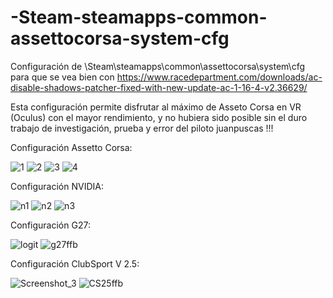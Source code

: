 # -Steam-steamapps-common-assettocorsa-system-cfg
Configuración de \Steam\steamapps\common\assettocorsa\system\cfg para que se vea bien con https://www.racedepartment.com/downloads/ac-disable-shadows-patcher-fixed-with-new-update-ac-1-16-4-v2.36629/

Esta configuración permite disfrutar al máximo de Asseto Corsa en VR (Oculus) con el mayor rendimiento, y no hubiera sido posible sin el duro trabajo de investigación, prueba y error del piloto juanpuscas !!!

Configuración Assetto Corsa:

![1](https://user-images.githubusercontent.com/34553420/111156731-5efa9080-8596-11eb-9b13-ecf8b17ff350.jpg)
![2](https://user-images.githubusercontent.com/34553420/111156732-5f932700-8596-11eb-98f7-7759009d1eec.jpg)
![3](https://user-images.githubusercontent.com/34553420/111156733-5f932700-8596-11eb-835f-72e0efc8d0fb.jpg)
![4](https://user-images.githubusercontent.com/34553420/111156735-602bbd80-8596-11eb-8e27-32e2e8f1af37.jpg)

Configuración NVIDIA:

![n1](https://user-images.githubusercontent.com/34553420/111157026-aed95780-8596-11eb-9bbc-010c1c16c231.png)
![n2](https://user-images.githubusercontent.com/34553420/111157029-aed95780-8596-11eb-929e-e2bceec5f8f6.png)
![n3](https://user-images.githubusercontent.com/34553420/111157030-af71ee00-8596-11eb-9973-95b34e75542c.png)


Configuración G27:

![logit](https://user-images.githubusercontent.com/34553420/111157041-b26cde80-8596-11eb-91c0-b94a43a8249c.png)
![g27ffb](https://user-images.githubusercontent.com/34553420/111156924-8f422f00-8596-11eb-8bcc-6308b8ca951b.png)


Configuración ClubSport V 2.5:

![Screenshot_3](https://user-images.githubusercontent.com/34553420/111157237-f364f300-8596-11eb-978b-6a7ba401c078.jpg)
![CS25ffb](https://user-images.githubusercontent.com/34553420/111156896-8a7d7b00-8596-11eb-890b-d38d2fc4bb88.png)






